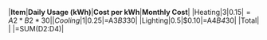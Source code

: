 |**Item**|**Daily Usage (kWh)**|**Cost per kWh**|**Monthly Cost**|
|Heating|3|$0.15|=A2*B2*30|
|Cooling|1|$0.25|=A3*B3*30|
|Lighting|0.5|$0.10|=A4*B4*30|
|Total| | |=SUM(D2:D4)|
